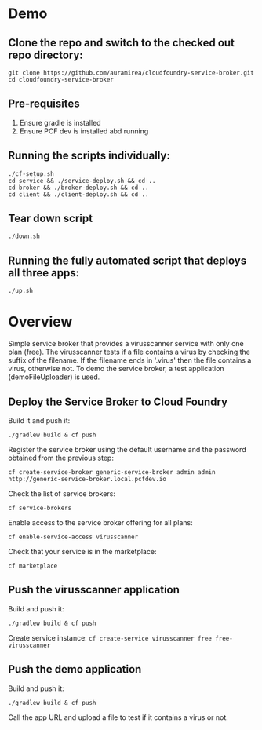 
# Demo

## Clone the repo and switch to the checked out repo directory:

```
git clone https://github.com/auramirea/cloudfoundry-service-broker.git
cd cloudfoundry-service-broker
```

## Pre-requisites
1. Ensure gradle is installed
2. Ensure PCF dev is installed abd running

## Running the scripts individually:
```
./cf-setup.sh
cd service && ./service-deploy.sh && cd ..
cd broker && ./broker-deploy.sh && cd ..
cd client && ./client-deploy.sh && cd ..
```

## Tear down script

```./down.sh```

## Running the fully automated script that deploys all three apps:
```
./up.sh
```

# Overview

Simple service broker that provides a virusscanner service with only one plan (free). 
The virusscanner tests if a file contains a virus by checking the suffix of the filename. If the filename ends in '.virus' then 
the file contains a virus, otherwise not.
To demo the service broker, a test application (demoFileUploader) is used. 

## Deploy the Service Broker to Cloud Foundry
Build it and push it:
```
./gradlew build & cf push
```

Register the service broker using the default username and the password obtained from the previous step:
```
cf create-service-broker generic-service-broker admin admin http://generic-service-broker.local.pcfdev.io
```

Check the list of service brokers:
```
cf service-brokers
```

Enable access to the service broker offering for all plans:
```
cf enable-service-access virusscanner
```

Check that your service is in the marketplace:
```
cf marketplace
```

## Push the virusscanner application
Build and push it:
```
./gradlew build & cf push
```

Create service instance:
`cf create-service virusscanner free free-virusscanner`

## Push the demo application
Build and push it:
```
./gradlew build & cf push
```

Call the app URL and upload a file to test if it contains a virus or not.
